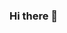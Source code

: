 ### Hi there 👋

<!--
**MediaApe/MediaApe** is a ✨ _special_ ✨ repository because its `README.md` (this file) appears on your GitHub profile.

Here are some ideas to get you started:

- 🔭 I’m currently working on The MediaApe-Engine
- 🌱 I’m currently learning C++
- 👯 I’m looking to collaborate on games & other software
- 🤔 I’m looking for help with OpenGL
- 💬 Ask me about Monkeys
- 📫 How to reach me: mediaape.net/support
- 😄 Pronouns: Apache Helicopter/It
- ⚡ Fun fact: golden retrievers are as smart as 2-3 year old humans
-->
